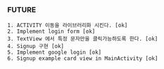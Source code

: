 ### FUTURE
    1. ACTIVITY 이동을 라이브러리화 시킨다. [ok]
    2. Implement login form [ok]
    3. TextView 에서 특정 문자만을 클릭가능하도록 한다. [ok]
    4. Signup 구현 [ok]
    5. Implement google login [ok]
    6. Signup example card view in MainActivity [ok]

